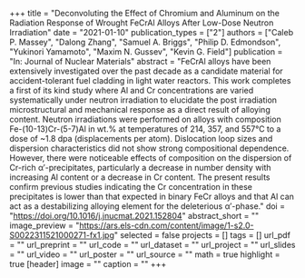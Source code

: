 +++
title = "Deconvoluting the Effect of Chromium and Aluminum on the Radiation Response of Wrought FeCrAl Alloys After Low-Dose Neutron Irradiation"
date = "2021-01-10"
publication_types = ["2"]
authors = ["Caleb P. Massey", "Dalong Zhang", "Samuel A. Briggs", "Philip D. Edmondson", "Yukinori Yamamoto", "Maxim N. Gussev", "Kevin G. Field"]
publication = "In: Journal of Nuclear Materials"
abstract = "FeCrAl alloys have been extensively investigated over the past decade as a candidate material for accident-tolerant fuel cladding in light water reactors. This work completes a first of its kind study where Al and Cr concentrations are varied systematically under neutron irradiation to elucidate the post irradiation microstructural and mechanical response as a direct result of alloying content. Neutron irradiations were performed on alloys with composition Fe-(10-13)Cr-(5-7)Al in wt.\% at temperatures of 214, 357, and 557°C to a dose of ~1.8 dpa (displacements per atom). Dislocation loop sizes and dispersion characteristics did not show strong compositional dependence. However, there were noticeable effects of composition on the dispersion of Cr-rich α′-precipitates, particularly a decrease in number density with increasing Al content or a decrease in Cr content. The present results confirm previous studies indicating the Cr concentration in these precipitates is lower than that expected in binary FeCr alloys and that Al can act as a destabilizing alloying element for the deleterious α′-phase."
doi = "https://doi.org/10.1016/j.jnucmat.2021.152804"
abstract_short = ""
image_preview = "https://ars.els-cdn.com/content/image/1-s2.0-S0022311521000271-fx1.jpg"
selected = false
projects = []
tags = []
url_pdf = ""
url_preprint = ""
url_code = ""
url_dataset = ""
url_project = ""
url_slides = ""
url_video = ""
url_poster = ""
url_source = ""
math = true
highlight = true
[header]
image = ""
caption = ""
+++

